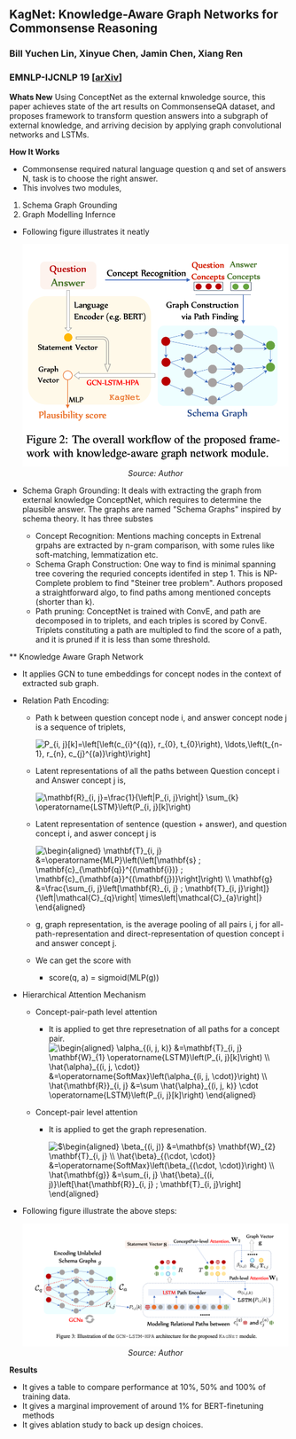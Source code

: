 ## KagNet: Knowledge-Aware Graph Networks for Commonsense Reasoning
### Bill Yuchen Lin, Xinyue Chen, Jamin Chen, Xiang Ren
### EMNLP-IJCNLP 19 [[arXiv](https://arxiv.org/pdf/1909.02151.pdf)]

**Whats New**
Using ConceptNet as the external knwoledge source, this paper achieves state of the art results on CommonsenseQA dataset, and proposes framework to transform question answers into a subgraph of external knowledge, and arriving decision by applying graph convolutional networks and LSTMs.

**How It Works**
* Commonsense required natural language question q and set of answers N, task is to choose the right answer.
* This involves two modules, 
1) Schema Graph Grounding
2) Graph Modelling Infernce
* Following figure illustrates it neatly
    <p align="center">
    <img width=600 src="images/kagnet_architecture.png">
    <em>Source: Author</em>
    </p>

* Schema Graph Grounding: It deals with extracting the graph from external knowledge ConceptNet, which requires to determine the plausible answer. The graphs are named "Schema Graphs" inspired by schema theory. It has three substes
    * Concept Recognition: Mentions maching concepts in  Extrenal grpahs are extracted by n-gram comparison, with some rules like soft-matching, lemmatization etc.
    * Schema Graph Construction: One way to find is minimal spanning tree covering the requried concepts identifed in step 1. This is NP-Complete problem to find "Steiner tree problem". Authors proposed a straightforward algo, to find paths among mentioned concepts (shorter than k).
    * Path pruning: ConceptNet is trained with ConvE, and path are decomposed in to triplets, and each triples is scored by ConvE. Triplets constituting a path are multipled to find the score of a path, and it is pruned if it is less than some threshold.

** Knowledge Aware Graph Network
    
* It applies GCN to tune embeddings for concept nodes in the context of extracted sub graph.
    
* Relation Path Encoding:
    
    * Path k between question concept node i, and answer concept node j is a sequence of triplets, 

        <img src="https://i.upmath.me/svg/P_%7Bi%2C%20j%7D%5Bk%5D%3D%5Cleft%5B%5Cleft(c_%7Bi%7D%5E%7B(q)%7D%2C%20r_%7B0%7D%2C%20t_%7B0%7D%5Cright)%2C%20%5Cldots%2C%5Cleft(t_%7Bn-1%7D%2C%20r_%7Bn%7D%2C%20c_%7Bj%7D%5E%7B(a)%7D%5Cright)%5Cright%5D" alt="P_{i, j}[k]=\left[\left(c_{i}^{(q)}, r_{0}, t_{0}\right), \ldots,\left(t_{n-1}, r_{n}, c_{j}^{(a)}\right)\right]" />

    * Latent representations of all the paths between Question concept i and Answer concept j is, 

        <img src="https://i.upmath.me/svg/%5Cmathbf%7BR%7D_%7Bi%2C%20j%7D%3D%5Cfrac%7B1%7D%7B%5Cleft%7CP_%7Bi%2C%20j%7D%5Cright%7C%7D%20%5Csum_%7Bk%7D%20%5Coperatorname%7BLSTM%7D%5Cleft(P_%7Bi%2C%20j%7D%5Bk%5D%5Cright)" alt="\mathbf{R}_{i, j}=\frac{1}{\left|P_{i, j}\right|} \sum_{k} \operatorname{LSTM}\left(P_{i, j}[k]\right)" />

    * Latent representation of sentence (question + answer), and question concept i, and aswer concept j is 

        <img src="https://i.upmath.me/svg/%5Cbegin%7Baligned%7D%20%5Cmathbf%7BT%7D_%7Bi%2C%20j%7D%20%26%3D%5Coperatorname%7BMLP%7D%5Cleft(%5Cleft%5B%5Cmathbf%7Bs%7D%20%3B%20%5Cmathbf%7Bc%7D_%7B%5Cmathbf%7Bq%7D%7D%5E%7B(%5Cmathbf%7Bi%7D)%7D%20%3B%20%5Cmathbf%7Bc%7D_%7B%5Cmathbf%7Ba%7D%7D%5E%7B(%5Cmathbf%7Bj%7D)%7D%5Cright%5D%5Cright)%20%5C%5C%20%5Cmathbf%7Bg%7D%20%26%3D%5Cfrac%7B%5Csum_%7Bi%2C%20j%7D%5Cleft%5B%5Cmathbf%7BR%7D_%7Bi%2C%20j%7D%20%3B%20%5Cmathbf%7BT%7D_%7Bi%2C%20j%7D%5Cright%5D%7D%7B%5Cleft%7C%5Cmathcal%7BC%7D_%7Bq%7D%5Cright%7C%20%5Ctimes%5Cleft%7C%5Cmathcal%7BC%7D_%7Ba%7D%5Cright%7C%7D%20%5Cend%7Baligned%7D" alt="\begin{aligned} \mathbf{T}_{i, j} &amp;=\operatorname{MLP}\left(\left[\mathbf{s} ; \mathbf{c}_{\mathbf{q}}^{(\mathbf{i})} ; \mathbf{c}_{\mathbf{a}}^{(\mathbf{j})}\right]\right) \\ \mathbf{g} &amp;=\frac{\sum_{i, j}\left[\mathbf{R}_{i, j} ; \mathbf{T}_{i, j}\right]}{\left|\mathcal{C}_{q}\right| \times\left|\mathcal{C}_{a}\right|} \end{aligned}" />

    * g, graph representation, is the average pooling of all pairs i, j for all-path-representation and direct-representation of question concept i and answer concept j. 

    * We can get the score with 
        * score(q, a) = sigmoid(MLP(g))

* Hierarchical Attention Mechanism
    * Concept-pair-path level attention
        * It is applied to get thre represetnation of all paths for a concept pair.
            <img src="https://i.upmath.me/svg/%5Cbegin%7Baligned%7D%20%5Calpha_%7B(i%2C%20j%2C%20k)%7D%20%26%3D%5Cmathbf%7BT%7D_%7Bi%2C%20j%7D%20%5Cmathbf%7BW%7D_%7B1%7D%20%5Coperatorname%7BLSTM%7D%5Cleft(P_%7Bi%2C%20j%7D%5Bk%5D%5Cright)%20%5C%5C%20%5Chat%7B%5Calpha%7D_%7B(i%2C%20j%2C%20%5Ccdot)%7D%20%26%3D%5Coperatorname%7BSoftMax%7D%5Cleft(%5Calpha_%7B(i%2C%20j%2C%20%5Ccdot)%7D%5Cright)%20%5C%5C%20%5Chat%7B%5Cmathbf%7BR%7D%7D_%7Bi%2C%20j%7D%20%26%3D%5Csum%20%5Chat%7B%5Calpha%7D_%7B(i%2C%20j%2C%20k)%7D%20%5Ccdot%20%5Coperatorname%7BLSTM%7D%5Cleft(P_%7Bi%2C%20j%7D%5Bk%5D%5Cright)%20%5Cend%7Baligned%7D" alt="\begin{aligned} \alpha_{(i, j, k)} &amp;=\mathbf{T}_{i, j} \mathbf{W}_{1} \operatorname{LSTM}\left(P_{i, j}[k]\right) \\ \hat{\alpha}_{(i, j, \cdot)} &amp;=\operatorname{SoftMax}\left(\alpha_{(i, j, \cdot)}\right) \\ \hat{\mathbf{R}}_{i, j} &amp;=\sum \hat{\alpha}_{(i, j, k)} \cdot \operatorname{LSTM}\left(P_{i, j}[k]\right) \end{aligned}" />

    * Concept-pair level attention
        * It is applied to get the graph represenation.

            <img src="https://i.upmath.me/svg/%24%5Cbegin%7Baligned%7D%20%5Cbeta_%7B(i%2C%20j)%7D%20%26%3D%5Cmathbf%7Bs%7D%20%5Cmathbf%7BW%7D_%7B2%7D%20%5Cmathbf%7BT%7D_%7Bi%2C%20j%7D%20%5C%5C%20%5Chat%7B%5Cbeta%7D_%7B(%5Ccdot%2C%20%5Ccdot)%7D%20%26%3D%5Coperatorname%7BSoftMax%7D%5Cleft(%5Cbeta_%7B(%5Ccdot%2C%20%5Ccdot)%7D%5Cright)%20%5C%5C%20%5Chat%7B%5Cmathbf%7Bg%7D%7D%20%26%3D%5Csum_%7Bi%2C%20j%7D%20%5Chat%7B%5Cbeta%7D_%7B(i%2C%20j)%7D%5Cleft%5B%5Chat%7B%5Cmathbf%7BR%7D%7D_%7Bi%2C%20j%7D%20%3B%20%5Cmathbf%7BT%7D_%7Bi%2C%20j%7D%5Cright%5D%20%5Cend%7Baligned%7D" alt="$\begin{aligned} \beta_{(i, j)} &amp;=\mathbf{s} \mathbf{W}_{2} \mathbf{T}_{i, j} \\ \hat{\beta}_{(\cdot, \cdot)} &amp;=\operatorname{SoftMax}\left(\beta_{(\cdot, \cdot)}\right) \\ \hat{\mathbf{g}} &amp;=\sum_{i, j} \hat{\beta}_{(i, j)}\left[\hat{\mathbf{R}}_{i, j} ; \mathbf{T}_{i, j}\right] \end{aligned}" />
* Following figure illustrate the above steps:
    <p align="center">
    <img width=600 src="images/kagnet_steps.png">
    <em>Source: Author</em>
    </p>

**Results**
* It gives a table to compare performance at 10%, 50% and 100% of training data.
* It gives a marginal improvement of around 1% for BERT-finetuning methods
* It gives ablation study to back up design choices.

 




